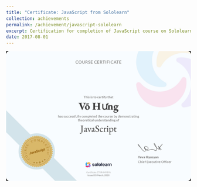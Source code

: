 ```yaml
---
title: "Certificate: JavaScript from Sololearn"
collection: achievements 
permalink: /achievement/javascript-sololearn
excerpt: Certification for completion of JavaScript course on Sololearn.<br/><img src="/images/achievements/java-sololearn.jpg" width="400" height="300"/>
date: 2017-08-01
---
```

![img](https://raw.githubusercontent.com/hungvo304ml/hungvo304ml.github.io/master/images/achievements/java-sololearn.jpg)
